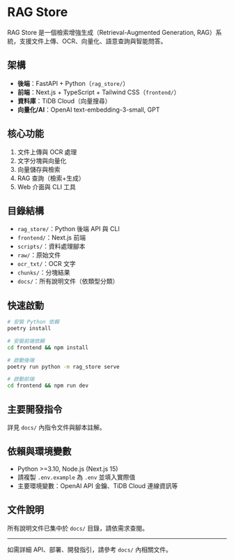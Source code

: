 # RAG Store

RAG Store 是一個檢索增強生成（Retrieval-Augmented Generation, RAG）系統，支援文件上傳、OCR、向量化、語意查詢與智能問答。

## 架構
- **後端**：FastAPI + Python（`rag_store/`）
- **前端**：Next.js + TypeScript + Tailwind CSS（`frontend/`）
- **資料庫**：TiDB Cloud（向量搜尋）
- **向量化/AI**：OpenAI text-embedding-3-small, GPT

## 核心功能
1. 文件上傳與 OCR 處理
2. 文字分塊與向量化
3. 向量儲存與檢索
4. RAG 查詢（檢索+生成）
5. Web 介面與 CLI 工具

## 目錄結構
- `rag_store/`：Python 後端 API 與 CLI
- `frontend/`：Next.js 前端
- `scripts/`：資料處理腳本
- `raw/`：原始文件
- `ocr_txt/`：OCR 文字
- `chunks/`：分塊結果
- `docs/`：所有說明文件（依類型分類）

## 快速啟動
```bash
# 安裝 Python 依賴
poetry install

# 安裝前端依賴
cd frontend && npm install

# 啟動後端
poetry run python -m rag_store serve

# 啟動前端
cd frontend && npm run dev
```

## 主要開發指令
詳見 `docs/` 內指令文件與腳本註解。

## 依賴與環境變數
- Python >=3.10, Node.js (Next.js 15)
- 請複製 `.env.example` 為 `.env` 並填入實際值
- 主要環境變數：OpenAI API 金鑰、TiDB Cloud 連線資訊等

## 文件說明
所有說明文件已集中於 `docs/` 目錄，請依需求查閱。

---
如需詳細 API、部署、開發指引，請參考 `docs/` 內相關文件。